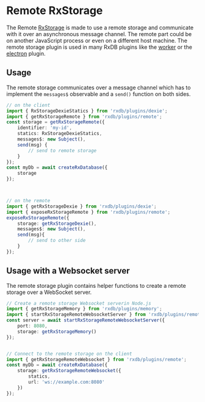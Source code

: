# Remote RxStorage

The Remote [RxStorage](./rx-storage.md) is made to use a remote storage and communicate with it over an asynchronous message channel.
The remote part could be on another JavaScript process or even on a different host machine.
The remote storage plugin is used in many RxDB plugins like the [worker](./rx-storage-worker.md) or the [electron](./electron.md) plugin.



## Usage

The remote storage communicates over a message channel which has to implement the `messages$` observable and a `send()` function on both sides.


```ts
// on the client
import { RxStorageDexieStatics } from 'rxdb/plugins/dexie';
import { getRxStorageRemote } from 'rxdb/plugins/remote';
const storage = getRxStorageRemote({
    identifier: 'my-id',
    statics: RxStorageDexieStatics,
    messages$: new Subject(),
    send(msg) {
        // send to remote storage
    }
});
const myDb = await createRxDatabase({
    storage
});



// on the remote
import { getRxStorageDexie } from 'rxdb/plugins/dexie';
import { exposeRxStorageRemote } from 'rxdb/plugins/remote';
exposeRxStorageRemote({
    storage: getRxStorageDexie(),
    messages$: new Subject(),
    send(msg){
        // send to other side
    }
});
```




## Usage with a Websocket server

The remote storage plugin contains helper functions to create a remote storage over a WebSocket server.


```ts
// Create a remote storage Websocket serverin Node.js
import { getRxStorageMemory } from 'rxdb/plugins/memory';
import { startRxStorageRemoteWebsocketServer } from 'rxdb/plugins/remote';
const server = await startRxStorageRemoteWebsocketServer({
    port: 8080,
    storage: getRxStorageMemory()
});


// Connect to the remote storage on the client
import { getRxStorageRemoteWebsocket } from 'rxdb/plugins/remote';
const myDb = await createRxDatabase({
    storage: getRxStorageRemoteWebsocket({
        statics,
        url: 'ws://example.com:8080'
    })
});
```
